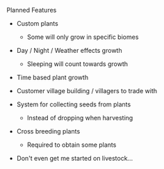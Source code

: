 Planned Features

* Custom plants
  * Some will only grow in specific biomes

* Day / Night / Weather effects growth
  * Sleeping will count towards growth

* Time based plant growth

* Customer village building / villagers to trade with

* System for collecting seeds from plants
  * Instead of dropping when harvesting

* Cross breeding plants
  * Required to obtain some plants

* Don't even get me started on livestock...